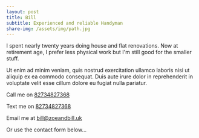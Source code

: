 ```yaml
---
layout: post
title: Bill
subtitle: Experienced and reliable Handyman
share-img: /assets/img/path.jpg
---
```


I spent nearly twenty years doing house and flat renovations. Now at retirement age, I prefer less physical work but I'm still good for the smaller stuff.

Ut enim ad minim veniam, quis nostrud exercitation ullamco laboris nisi ut aliquip ex ea commodo consequat. Duis aute irure dolor in reprehenderit in voluptate velit esse cillum dolore eu fugiat nulla pariatur.

Call me on <a href="tel:+1234567890">82734827368</a>

Text me on <a href="sms:+1234567890">82734827368</a>

Email me at <a href="mailto:bill@zoeandbill.uk">bill@zoeandbill.uk</a>

Or use the contact form below...



